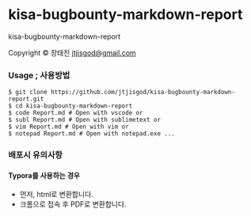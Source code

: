 # kisa-bugbounty-markdown-report
kisa-bugbounty-markdown-report

Copyright &copy; 장태진 <jtjisgod@gmail.com>

### Usage ; 사용방법
```
$ git clone https://github.com/jtjisgod/kisa-bugbounty-markdown-report.git
$ cd kisa-bugbounty-markdown-report
$ code Report.md # Open with vscode or
$ subl Report.md # Open with sublimetext or
$ vim Report.md # Open with vim or 
$ notepad Report.md # Open with notepad.exe ...
```

### 배포시 유의사항
#### Typora를 사용하는 경우
- 먼저, html로 변환합니다.
- 크롬으로 접속 후 PDF로 변환합니다.
